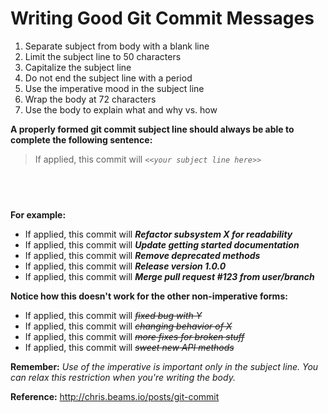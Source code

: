 # Writing Good Git Commit Messages

1. Separate subject from body with a blank line
2. Limit the subject line to 50 characters
3. Capitalize the subject line
4. Do not end the subject line with a period
5. Use the imperative mood in the subject line
6. Wrap the body at 72 characters
7. Use the body to explain what and why vs. how

**A properly formed git commit subject line should always be able to complete the following sentence:**

> If applied, this commit will *`<<your subject line here>>`*

## &nbsp;

**For example:**

* If applied, this commit will ***Refactor subsystem X for readability***
* If applied, this commit will ***Update getting started documentation***
* If applied, this commit will ***Remove deprecated methods***
* If applied, this commit will ***Release version 1.0.0***
* If applied, this commit will ***Merge pull request #123 from user/branch***

**Notice how this doesn't work for the other non-imperative forms:**

* If applied, this commit will *~~fixed bug with Y~~*
* If applied, this commit will *~~changing behavior of X~~*
* If applied, this commit will *~~more fixes for broken stuff~~*
* If applied, this commit will *~~sweet new API methods~~*

**Remember:** *Use of the imperative is important only in the subject line. You can relax this restriction when you're writing the body.*

**Reference:** http://chris.beams.io/posts/git-commit
